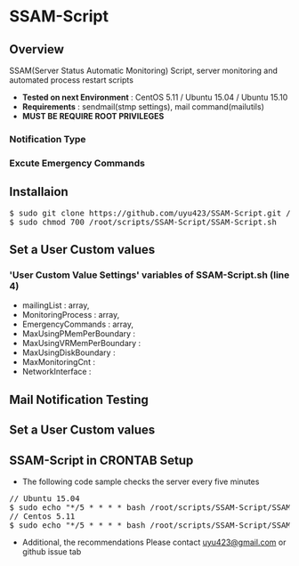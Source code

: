 # SSAM-Script
## Overview
SSAM(Server Status Automatic Monitoring) Script, server monitoring and automated process restart scripts
* **Tested on next Environment** : CentOS 5.11 / Ubuntu 15.04 / Ubuntu 15.10
* **Requirements** : sendmail(stmp settings), mail command(mailutils)
* **MUST BE REQUIRE ROOT PRIVILEGES**

### Notification Type

### Excute Emergency Commands

## Installaion
<pre>
$ sudo git clone https://github.com/uyu423/SSAM-Script.git /root/scripts/SSAM-Script
$ sudo chmod 700 /root/scripts/SSAM-Script/SSAM-Script.sh
</pre>

## Set a User Custom values
### 'User Custom Value Settings' variables of SSAM-Script.sh (line 4)
* mailingList : array,
* MonitoringProcess : array,
* EmergencyCommands : array,
* MaxUsingPMemPerBoundary : 
* MaxUsingVRMemPerBoundary : 
* MaxUsingDiskBoundary :
* MaxMonitoringCnt : 
* NetworkInterface : 

## Mail Notification Testing

## Set a User Custom values

## SSAM-Script in CRONTAB Setup
* The following code sample checks the server every five minutes
<pre>
// Ubuntu 15.04
$ sudo echo "*/5 * * * * bash /root/scripts/SSAM-Script/SSAM-Script.sh > /var/log/SSAM-Script/SSAM-Script.log 2> /var/log/SSAM-Script/SSAM-Script.err" >> /var/spool/cron/crontabs/root
// Centos 5.11
$ sudo echo "*/5 * * * * bash /root/scripts/SSAM-Script/SSAM-Script.sh > /var/log/SSAM-Script/SSAM-Script.log 2> /var/log/SSAM-Script/SSAM-Script.err" >> /var/spool/cron/root
</pre>

* Additional, the recommendations Please contact uyu423@gmail.com or github issue tab

